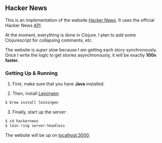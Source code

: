 ## Hacker News

This is an implementation of the website [Hacker News](http://news.ycombinator.com). It uses the official Hacker News [API](https://github.com/HackerNews/API).

At the moment, everything is done in Clojure. I plan to add some Clojurescript for collapsing comments, etc.

The website is _super slow_ because I am getting each story synchronously. Once I write the logic to get stories asynchronously, it will be exactly **100x faster.**

### Getting Up & Running

1. First, make sure that you have **Java** installed.

2. Then, install [Leiningen](https://github.com/technomancy/leiningen):
  ```bash
  $ brew install leiningen
  ```

3. Finally, start up the server:
  ``` bash
  $ cd hackernews
  $ lein ring server-headless
  ```

The website will be up on [localhost:3000](http://localhost:3000).
